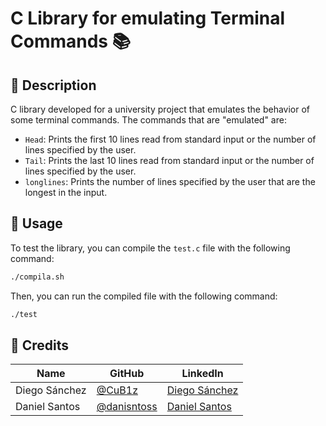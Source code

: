 # C Library for emulating Terminal Commands 📚

## 📝 Description
C library developed for a university project that emulates the behavior of some terminal commands. The commands that are "emulated" are:
- `Head`: Prints the first 10 lines read from standard input or the number of lines specified by the user.
- `Tail`: Prints the last 10 lines read from standard input or the number of lines specified by the user.
- `longlines`: Prints the number of lines specified by the user that are the longest in the input.

## 🚀 Usage
To test the library, you can compile the `test.c` file with the following command:
```bash
./compila.sh
```

Then, you can run the compiled file with the following command:
```bash
./test
```

## 📜 Credits

| Name          | GitHub                                       | LinkedIn                                                    |
| ------------- | -------------------------------------------- | ----------------------------------------------------------- |
| Diego Sánchez | [@CuB1z](https://github.com/CuB1z)           | [Diego Sánchez](https://www.linkedin.com/in/cub1z/)         |
| Daniel Santos | [@danisntoss](https://github.com/danisntoss) | [Daniel Santos ](https://www.linkedin.com/in/danisantos15/) |